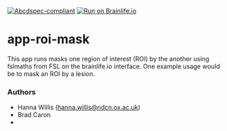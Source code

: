[![Abcdspec-compliant](https://img.shields.io/badge/ABCD_Spec-v1.1-green.svg)](https://github.com/brain-life/abcd-spec)
[![Run on Brainlife.io](https://img.shields.io/badge/Brainlife-bl.app.444-blue.svg)](https://doi.org/10.25663/bl.app.444)

# app-roi-mask
This app runs masks one region of interest (ROI) by the another using fslmaths from FSL on the brainlife.io interface. One example usage would be to mask an ROI by a lesion. 

### Authors
- Hanna Willis (hanna.willis@ndcn.ox.ac.uk)
- Brad Caron 
- 
